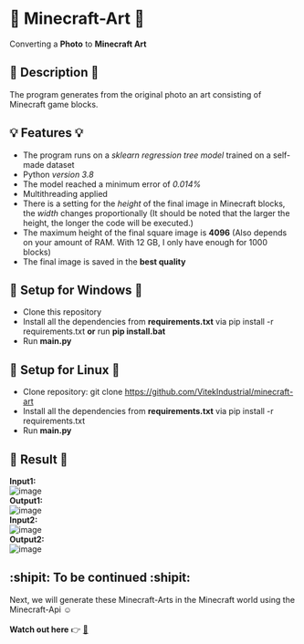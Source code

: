 # :art: **Minecraft-Art** :art:
Converting a **Photo** to **Minecraft Art**
## :ledger: **Description** :ledger:
The program generates from the original photo an art consisting of Minecraft game blocks.
## :bulb: Features :bulb:
+ The program runs on a *sklearn regression tree model* trained on a self-made dataset
+ Python *version 3.8*
+ The model reached a minimum error of *0.014%*
+ Multithreading applied
+ There is a setting for the *height* of the final image in Minecraft blocks, the *width* changes proportionally (It should be noted that the larger the height, the longer the code will be executed.)
+ The maximum height of the final square image is **4096** (Also depends on your amount of RAM. With 12 GB, I only have enough for 1000 blocks)
+ The final image is saved in the **best quality**
## :floppy_disk: Setup for Windows :floppy_disk:
+ Clone this repository
+ Install all the dependencies from **requirements.txt** via pip install -r requirements.txt **or** run **pip install.bat**
+ Run **main.py**
## :floppy_disk: Setup for Linux :floppy_disk:
+ Clone repository: git clone https://github.com/VitekIndustrial/minecraft-art
+ Install all the dependencies from **requirements.txt** via pip install -r requirements.txt
+ Run **main.py**
## :cookie: Result :cookie:
**Input1:**
<br/>
![image](https://user-images.githubusercontent.com/104269586/164979346-9f9908b8-e147-4411-8706-8577a0fcf0ed.png)
<br/>
**Output1:**
<br/>
![image](https://user-images.githubusercontent.com/104269586/164979535-9e362c42-03d1-4cca-b17c-257d0be22ad6.png)
<br/>
**Input2:**
<br/>
![image](https://user-images.githubusercontent.com/104269586/164979504-0b3ef186-bd88-42bc-a03a-7a5d0c16b94e.png)
<br/>
**Output2:**
<br/>
![image](https://user-images.githubusercontent.com/104269586/164979548-5e34e9ff-d773-4d4e-a3b6-65fae406ac9b.png)
## :shipit: To be continued :shipit:
Next, we will generate these Minecraft-Arts in the Minecraft world using the Minecraft-Api :relaxed:
<br/>
<br/>
**Watch out here** :point_right: [:open_file_folder:](https://github.com/VitekIndustrial/minecraft-art-in-minecraft-world)

